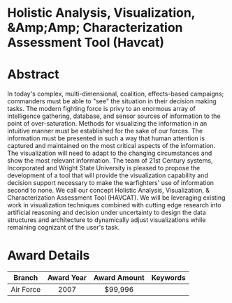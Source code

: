 
Holistic Analysis, Visualization, &Amp;Amp; Characterization Assessment Tool (Havcat)
=====================================================================================

# Abstract


In today&apos;s complex, multi-dimensional, coalition, effects-based campaigns; commanders must be able to &quot;see&quot; the situation in their decision making tasks. The modern fighting force is privy to an enormous array of intelligence gathering, database, and sensor sources of information to the point of over-saturation. Methods for visualizing the information in an intuitive manner must be established for the sake of our forces. The information must be presented in such a way that human attention is captured and maintained on the most critical aspects of the information. The visualization will need to adapt to the changing circumstances and show the most relevant information. The team of 21st Century systems, Incorporated and Wright State University is pleased to propose the development of a tool that will provide the visualization capability and decision support necessary to make the warfighters&apos; use of information second to none.  We call our concept Holistic Analysis, Visualization, &amp; Characterization Assessment Tool (HAVCAT). We will be leveraging existing work in visualization techniques combined with cutting edge research into artificial reasoning and decision under uncertainty to design the data structures and architecture to dynamically adjust visualizations while remaining cognizant of the user&apos;s task.  

# Award Details

|Branch|Award Year|Award Amount|Keywords|
| :---: | :---: | :---: | :---: |
|Air Force|2007|$99,996||
